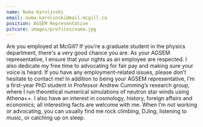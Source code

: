 ```yaml
---
name: Numa Karolinski
email: numa.karolinski@mail.mcgill.ca
position: AGSEM Representative
pitcure: images/profiles/numa.jpg
---
```


Are you employed at McGill? If you're a graduate student in the physics department, there's a very good chance you are. As your AGSEM representative, I ensure that your rights as an employee are respected. I also dedicate my free time to advocating for fair pay and making sure your voice is heard. If you have any employment-related issues, please don’t hesitate to contact me! In addition to being your AGSEM representative, I’m a first-year PhD student in Professor Andrew Cumming’s research group, where I run theoretical numerical simulations of neutron star winds using Athena++. I also have an interest in cosmology, history, foreign affairs and economics; all interesting facts are welcome with me. When I’m not working or advocating, you can usually find me rock climbing, DJing, listening to music, or catching up on sleep.
